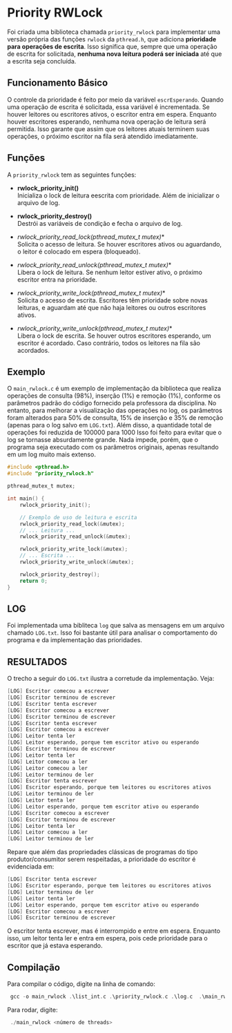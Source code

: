 # Priority RWLock

Foi criada uma biblioteca chamada `priority_rwlock` para implementar uma versão própria das funções `rwlock` da `pthread.h`, que adiciona **prioridade para operações de escrita**. Isso significa que, sempre que uma operação de escrita for solicitada, **nenhuma nova leitura poderá ser iniciada** até que a escrita seja concluída. 

## Funcionamento Básico

O controle da prioridade é feito por meio da variável `escrEsperando`. Quando uma operação de escrita é solicitada, essa variável é incrementada. Se houver leitores ou escritores ativos, o escritor entra em espera. Enquanto houver escritores esperando, nenhuma nova operação de leitura será permitida. Isso garante que assim que os leitores atuais terminem suas operações, o próximo escritor na fila será atendido imediatamente.

## Funções

A `priority_rwlock` tem as seguintes funções:

- **rwlock_priority_init()**  
  Inicializa o lock de leitura eescrita com prioridade. Além de inicializar o arquivo de log.

- **rwlock_priority_destroy()**  
  Destrói as variáveis de condição e fecha o arquivo de log.

- **rwlock_priority_read_lock(pthread_mutex_t* mutex)**  
  Solicita o acesso de leitura. Se houver escritores ativos ou aguardando, o leitor é colocado em espera (bloqueado).

- **rwlock_priority_read_unlock(pthread_mutex_t* mutex)**  
  Libera o lock de leitura. Se nenhum leitor estiver ativo, o próximo escritor entra na prioridade.

- **rwlock_priority_write_lock(pthread_mutex_t* mutex)**  
  Solicita o acesso de escrita. Escritores têm prioridade sobre novas leituras, e aguardam até que não haja leitores ou outros escritores ativos.

- **rwlock_priority_write_unlock(pthread_mutex_t* mutex)**  
  Libera o lock de escrita. Se houver outros escritores esperando, um escritor é acordado. Caso contrário, todos os leitores na fila são acordados.

## Exemplo 

O `main_rwlock.c` é um exemplo de implementação da biblioteca que realiza operações de consulta (98%), inserção (1%) e remoção (1%), conforme os parâmetros padrão do código fornecido pela professora da disciplina. No entanto, para melhorar a visualização das operações no log, os parâmetros foram alterados para 50% de consulta, 15% de inserção e 35% de remoção (apenas para o log salvo em `LOG.txt`). Além disso, a quantidade total de operações foi reduzida de 100000 para 1000 Isso foi feito para evitar que o log se tornasse absurdamente grande. Nada impede, porém, que o programa seja executado com os parâmetros originais, apenas resultando em um log muito mais extenso.

```c
#include <pthread.h>
#include "priority_rwlock.h"

pthread_mutex_t mutex;

int main() {
    rwlock_priority_init();

    // Exemplo de uso de leitura e escrita
    rwlock_priority_read_lock(&mutex);
    // ... Leitura ...
    rwlock_priority_read_unlock(&mutex);

    rwlock_priority_write_lock(&mutex);
    // ... Escrita ...
    rwlock_priority_write_unlock(&mutex);

    rwlock_priority_destroy();
    return 0;
}
```

## LOG

Foi implementada uma bibliteca `log` que salva as mensagens em um arquivo chamado `LOG.txt`. Isso foi bastante útil para analisar o comportamento do programa e da implementação das prioridades.

## RESULTADOS

O trecho a seguir do `LOG.txt` ilustra a corretude da implementação. Veja:

```C
[LOG] Escritor comecou a escrever
[LOG] Escritor terminou de escrever
[LOG] Escritor tenta escrever
[LOG] Escritor comecou a escrever
[LOG] Escritor terminou de escrever
[LOG] Escritor tenta escrever
[LOG] Escritor comecou a escrever
[LOG] Leitor tenta ler
[LOG] Leitor esperando, porque tem escritor ativo ou esperando
[LOG] Escritor terminou de escrever
[LOG] Leitor tenta ler
[LOG] Leitor comecou a ler
[LOG] Leitor comecou a ler
[LOG] Leitor terminou de ler
[LOG] Escritor tenta escrever
[LOG] Escritor esperando, porque tem leitores ou escritores ativos
[LOG] Leitor terminou de ler
[LOG] Leitor tenta ler
[LOG] Leitor esperando, porque tem escritor ativo ou esperando
[LOG] Escritor comecou a escrever
[LOG] Escritor terminou de escrever
[LOG] Leitor tenta ler
[LOG] Leitor comecou a ler
[LOG] Leitor terminou de ler

```

Repare que além das propriedades clássicas de programas do tipo produtor/consumitor serem respeitadas, a prioridade do escritor é evidenciada em:

```C
[LOG] Escritor tenta escrever
[LOG] Escritor esperando, porque tem leitores ou escritores ativos
[LOG] Leitor terminou de ler
[LOG] Leitor tenta ler
[LOG] Leitor esperando, porque tem escritor ativo ou esperando
[LOG] Escritor comecou a escrever
[LOG] Escritor terminou de escrever
```
O escritor tenta escrever, mas é interrompido e entre em espera. Enquanto isso, um leitor tenta ler e entra em espera, pois cede prioridade para o escritor que já estava esperando.

## Compilação

Para compilar o código, digite na linha de comando:

```C
 gcc -o main_rwlock .\list_int.c .\priority_rwlock.c .\log.c  .\main_rwlock.c -lpthread
```

Para rodar, digite:

```C
 ./main_rwlock <número de threads>
```
